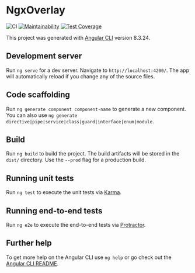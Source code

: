 # NgxOverlay

![CI](https://github.com/2YY/ngx-overlay/workflows/CI/badge.svg)
[![Maintainability](https://api.codeclimate.com/v1/badges/320e182fa88aa750daaa/maintainability)](https://codeclimate.com/github/2YY/ngx-overlay/maintainability)
[![Test Coverage](https://api.codeclimate.com/v1/badges/320e182fa88aa750daaa/test_coverage)](https://codeclimate.com/github/2YY/ngx-overlay/test_coverage)

This project was generated with [Angular CLI](https://github.com/angular/angular-cli) version 8.3.24.

## Development server

Run `ng serve` for a dev server. Navigate to `http://localhost:4200/`. The app will automatically reload if you change any of the source files.

## Code scaffolding

Run `ng generate component component-name` to generate a new component. You can also use `ng generate directive|pipe|service|class|guard|interface|enum|module`.

## Build

Run `ng build` to build the project. The build artifacts will be stored in the `dist/` directory. Use the `--prod` flag for a production build.

## Running unit tests

Run `ng test` to execute the unit tests via [Karma](https://karma-runner.github.io).

## Running end-to-end tests

Run `ng e2e` to execute the end-to-end tests via [Protractor](http://www.protractortest.org/).

## Further help

To get more help on the Angular CLI use `ng help` or go check out the [Angular CLI README](https://github.com/angular/angular-cli/blob/master/README.md).
